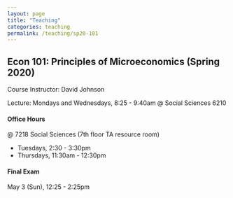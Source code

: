 ```yaml
---
layout: page
title: "Teaching"
categories: teaching
permalink: /teaching/sp20-101
---
```


## Econ 101: Principles of Microeconomics (Spring 2020)

Course Instructor: David Johnson

Lecture: Mondays and Wednesdays, 8:25 - 9:40am @ Social Sciences 6210

#### Office Hours

@ 7218 Social Sciences (7th floor TA resource room)
* Tuesdays, 2:30 - 3:30pm
* Thursdays, 11:30am - 12:30pm

#### Final Exam
May 3 (Sun), 12:25 - 2:25pm